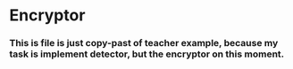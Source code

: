 # Encryptor
### This is file is just copy-past of teacher example, because my task is implement detector, but the encryptor on this moment.